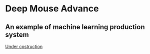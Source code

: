 # Deep Mouse Advance
## An example of machine learning production system

[Under costruction](https://wabri.github.io/post/deployment_machine_learning_models)

